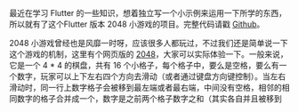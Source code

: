 最近在学习 Flutter 的一些知识，想着独立写一个小示例来运用一下所学的东西，所以就有了这个Flutter 版本 2048 小游戏的项目。完整代码请戳 [Github]()。

2048 小游戏曾经也是风靡一时呀，应该很多人都玩过，不过我们还是简单说一下这个游戏的机制，这里有个网页版的 [2048](https://play2048.co/)，大家可以实际体验一下。一般来说，它是一个 4 * 4 的棋盘，共有 16 个小格子，每个格子中，要么是空格，要么有一个数字，玩家可以上下左右四个方向去滑动（或者通过键盘方向键控制）。当左右滑动时，同一行上数字格子会被移到最左端或者最右端，中间没有空格，相邻的相同数字的格子合并成一个，数字是之前两个格子数字之和（其实各自并且被移到

